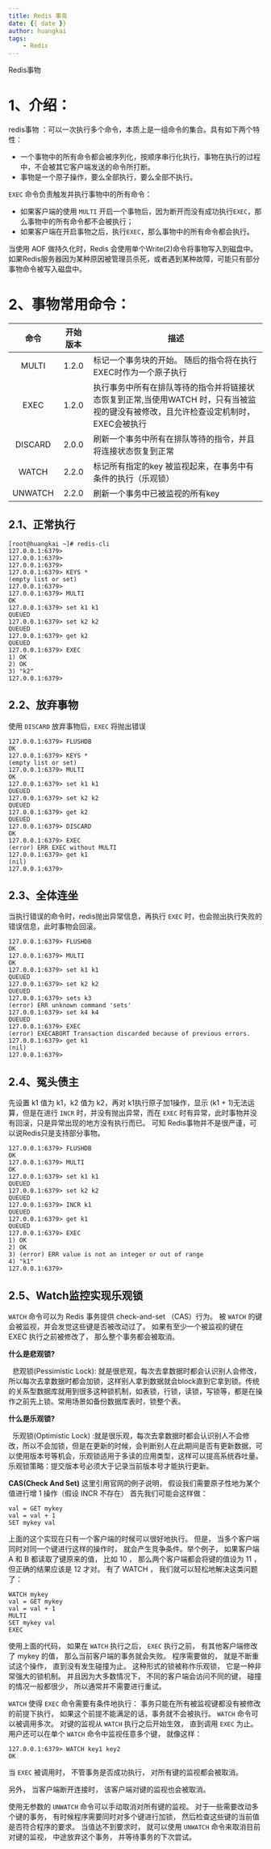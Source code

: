 ```yaml
---
title: Redis 事务
date: {{ date }}
author: huangkai
tags: 
	- Redis
---
```


Redis事物

# 1、介绍： #
redis事物 ：可以一次执行多个命令，本质上是一组命令的集合。具有如下两个特性：
- 一个事物中的所有命令都会被序列化，按顺序串行化执行，事物在执行的过程中，不会被其它客户端发送的命令所打断。
- 事物是一个原子操作，要么全部执行，要么全部不执行。

``EXEC`` 命令负责触发并执行事物中的所有命令：
- 如果客户端的使用 ``MULTI`` 开启一个事物后，因为断开而没有成功执行``EXEC``，那么事物中的所有命令都不会被执行；
- 如果客户端在开启事物之后，执行``EXEC``，那么事物中的所有命令都会执行。

当使用 AOF 做持久化时，Redis 会使用单个Write(2)命令将事物写入到磁盘中。
如果Redis服务器因为某种原因被管理员杀死，或者遇到某种故障，可能只有部分事物命令被写入磁盘中。

# 2、事物常用命令： #

|命令|开始版本|描述|
|:---:|:---:|---|
|MULTI|1.2.0|标记一个事务块的开始。 随后的指令将在执行EXEC时作为一个原子执行|
|EXEC|1.2.0|执行事务中所有在排队等待的指令并将链接状态恢复到正常,当使用WATCH 时，只有当被监视的键没有被修改，且允许检查设定机制时，EXEC会被执行|
|DISCARD|2.0.0|刷新一个事务中所有在排队等待的指令，并且将连接状态恢复到正常|
|WATCH|2.2.0|标记所有指定的key 被监视起来，在事务中有条件的执行（乐观锁）|
|UNWATCH|2.2.0|刷新一个事务中已被监视的所有key|

## 2.1、正常执行 ##

```
[root@huangkai ~]# redis-cli 
127.0.0.1:6379> 
127.0.0.1:6379> 
127.0.0.1:6379> 
127.0.0.1:6379> KEYS *
(empty list or set)
127.0.0.1:6379> 
127.0.0.1:6379> MULTI
OK
127.0.0.1:6379> set k1 k1
QUEUED
127.0.0.1:6379> set k2 k2
QUEUED
127.0.0.1:6379> get k2
QUEUED
127.0.0.1:6379> EXEC
1) OK
2) OK
3) "k2"
127.0.0.1:6379>
```

## 2.2、放弃事物 ##
使用 ``DISCARD`` 放弃事物后，``EXEC`` 将抛出错误
```
127.0.0.1:6379> FLUSHDB
OK
127.0.0.1:6379> KEYS *
(empty list or set)
127.0.0.1:6379> MULTI
OK
127.0.0.1:6379> set k1 k1
QUEUED
127.0.0.1:6379> set k2 k2
QUEUED
127.0.0.1:6379> get k2
QUEUED
127.0.0.1:6379> DISCARD
OK
127.0.0.1:6379> EXEC
(error) ERR EXEC without MULTI
127.0.0.1:6379> get k1
(nil)
127.0.0.1:6379> 
```

## 2.3、全体连坐 ##
当执行错误的命令时，redis抛出异常信息，再执行 ``EXEC`` 时，也会抛出执行失败的错误信息，此时事物会回滚。
```
127.0.0.1:6379> FLUSHDB
OK
127.0.0.1:6379> MULTI
OK
127.0.0.1:6379> set k1 k1
QUEUED
127.0.0.1:6379> set k2 k2
QUEUED
127.0.0.1:6379> sets k3
(error) ERR unknown command 'sets'
127.0.0.1:6379> set k4 k4
QUEUED
127.0.0.1:6379> EXEC
(error) EXECABORT Transaction discarded because of previous errors.
127.0.0.1:6379> get k1
(nil)
127.0.0.1:6379> 
```

## 2.4、冤头债主 ##
先设置 k1 值为 k1，k2 值为 k2，再对 k1执行原子加1操作，显示 (k1 + 1)无法运算，但是在进行 ``INCR`` 时，并没有抛出异常，而在 ``EXEC`` 时有异常，此时事物并没有回滚，只是异常出现的地方没有执行而已。
可知 Redis事物并不是很严谨，可以说Redis只是支持部分事物。
```
127.0.0.1:6379> FLUSHDB
OK
127.0.0.1:6379> MULTI
OK
127.0.0.1:6379> set k1 k1
QUEUED
127.0.0.1:6379> set k2 k2
QUEUED
127.0.0.1:6379> INCR k1
QUEUED
127.0.0.1:6379> get k1
QUEUED
127.0.0.1:6379> EXEC
1) OK
2) OK
3) (error) ERR value is not an integer or out of range
4) "k1"
127.0.0.1:6379>
```

## 2.5、Watch监控实现乐观锁 ##

``WATCH`` 命令可以为 Redis 事务提供 check-and-set （CAS）行为。
被 ``WATCH`` 的键会被监视，并会发觉这些键是否被改动过了。 如果有至少一个被监视的键在 EXEC 执行之前被修改了， 那么整个事务都会被取消。

**什么是悲观锁?**

&nbsp;&nbsp;悲观锁(Pessimistic Lock): 就是很悲观，每次去拿数据时都会认识别人会修改，所以每次去拿数据时都会加锁，这样别人拿到数据就会block直到它拿到锁。传统的关系型数据库就用到很多这种锁机制，如表锁，行锁，读锁，写锁等，都是在操作之前先上锁。常用场景如备份数据库表时，锁整个表。

**什么是乐观锁?**

&nbsp;&nbsp;乐观锁(Optimistic Lock) :就是很乐观，每次去拿数据时都会认识别人不会修改，所以不会加锁，但是在更新的时候，会判断别人在此期间是否有更新数据，可以使用版本号等机会，乐观锁适用于多读的应用类型，这样可以提高系统吞吐量。
乐观锁策略：提交版本号必须大于记录当前版本号才能执行更新。

**CAS(Check And Set)**
这里引用官网的例子说明， 假设我们需要原子性地为某个值进行增 1 操作（假设 INCR 不存在）
首先我们可能会这样做：
```
val = GET mykey
val = val + 1
SET mykey val
```
上面的这个实现在只有一个客户端的时候可以很好地执行。 但是， 当多个客户端同时对同一个键进行这样的操作时， 就会产生竞争条件。举个例子， 如果客户端 A 和 B 都读取了键原来的值， 比如 10 ， 那么两个客户端都会将键的值设为 11 ， 但正确的结果应该是 12 才对。
有了 WATCH ， 我们就可以轻松地解决这类问题了：

```
WATCH mykey
val = GET mykey
val = val + 1
MULTI
SET mykey val
EXEC
```
使用上面的代码， 如果在 ``WATCH`` 执行之后， ``EXEC`` 执行之前， 有其他客户端修改了 mykey 的值， 那么当前客户端的事务就会失败。 程序需要做的， 就是不断重试这个操作， 直到没有发生碰撞为止。
这种形式的锁被称作乐观锁， 它是一种非常强大的锁机制。 并且因为大多数情况下， 不同的客户端会访问不同的键， 碰撞的情况一般都很少， 所以通常并不需要进行重试。


``WATCH`` 使得 ``EXEC`` 命令需要有条件地执行： 事务只能在所有被监视键都没有被修改的前提下执行， 如果这个前提不能满足的话，事务就不会被执行。
``WATCH`` 命令可以被调用多次。 对键的监视从 ``WATCH`` 执行之后开始生效， 直到调用 ``EXEC`` 为止。
用户还可以在单个 ``WATCH`` 命令中监视任意多个键， 就像这样：
```
127.0.0.1:6379> WATCH key1 key2 
OK
```

当 ``EXEC`` 被调用时， 不管事务是否成功执行， 对所有键的监视都会被取消。

另外， 当客户端断开连接时， 该客户端对键的监视也会被取消。

使用无参数的 ``UNWATCH`` 命令可以手动取消对所有键的监视。 对于一些需要改动多个键的事务， 有时候程序需要同时对多个键进行加锁， 然后检查这些键的当前值是否符合程序的要求。 当值达不到要求时， 就可以使用 ``UNWATCH`` 命令来取消目前对键的监视， 中途放弃这个事务， 并等待事务的下次尝试。
